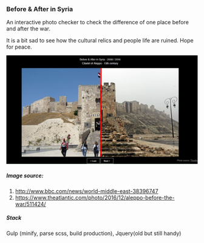 ### Before & After in Syria
An interactive photo checker to check the difference of one place before and after the war.

It is a bit sad to see how the cultural relics and people life are ruined. Hope for peace.

![alt tag](https://raw.githubusercontent.com/AlbertWhite/syria-photos/master/capture.jpg) 

##### Image source:
1. http://www.bbc.com/news/world-middle-east-38396747
2. https://www.theatlantic.com/photo/2016/12/aleppo-before-the-war/511424/

##### Stack
Gulp (minify, parse scss, build production), Jquery(old but still handy)